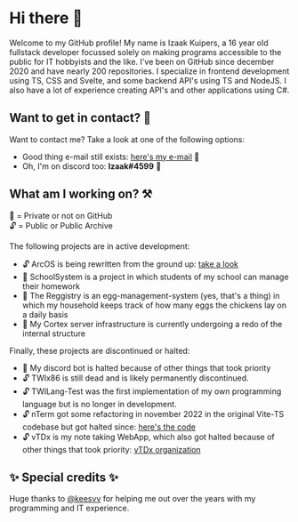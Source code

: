 # Hi there 👋

Welcome to my GitHub profile! My name is Izaak Kuipers, a 16 year old fullstack developer focussed solely on making programs accessible to the public for IT hobbyists and the like. I've been on GitHub since december 2020 and have nearly 200 repositories. I specialize in frontend development using TS, CSS and Svelte, and some backend API's using TS and NodeJS. I also have a lot of experience creating API's and other applications using C#.

## Want to get in contact? 📧

Want to contact me? Take a look at one of the following options:

- Good thing e-mail still exists: [here's my e-mail](mailto:me@twiserver.nl) 📧
- Oh, I'm on discord too: **Izaak#4599** 💬

## What am I working on? ⚒️

🔐 = Private or not on GitHub<br/>
🔓 = Public or Public Archive

The following projects are in active development:

- 🔓 ArcOS is being rewritten from the ground up: [take a look](https://github.com/IzK-ArcOS)
- 🔐 SchoolSystem is a project in which students of my school can manage their homework
- 🔐 The Reggistry is an egg-management-system (yes, that's a thing) in which my household keeps track of how many eggs the chickens lay on a daily basis
- 🔐 My Cortex server infrastructure is currently undergoing a redo of the internal structure

Finally, these projects are discontinued or halted:

- 🔐 My discord bot is halted because of other things that took priority
- 🔓 TWIx86 is still dead and is likely permanently discontinued.
- 🔓 TWILang-Test was the first implementation of my own programming language but is no longer in development.
- 🔓 nTerm got some refactoring in november 2022 in the original Vite-TS codebase but got halted since: [here's the code](https://github.com/IzKuipers/nTerm)
- 🔓 vTDx is my note taking WebApp, which also got halted because of other things that took priority: [vTDx organization](https://github.com/vTDx)

## ✨ Special credits ✨

Huge thanks to [@keesvv](https://www.github.com/keesvv) for helping me out over the years with my programming and IT experience.
